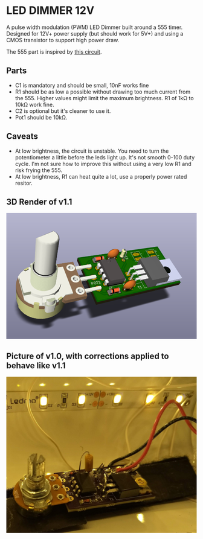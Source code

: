 # LED DIMMER 12V

A pulse width modulation (PWM) LED Dimmer built around a 555 timer.
Designed for 12V+ power supply (but should work for 5V+) and using a CMOS transistor to support high power draw.

The 555 part is inspired by [this circuit](http://www.pcbheaven.com/circuitpages/LED_PWM_Dimmer/).

## Parts
- C1 is mandatory and should be small, 10nF works fine
- R1 should be as low a possible without drawing too much current from the 555. Higher values might limit the maximum brightness. R1 of 1k‎Ω to 10kΩ work fine.
- C2 is optional but it's cleaner to use it.
- Pot1 should be 10kΩ.

## Caveats
- At low brightness, the circuit is unstable. You need to turn the potentiometer a little before the leds light up. It's not smooth 0-100 duty cycle. I'm not sure how to improve this without using a very low R1 and risk frying the 555.
- At low brightness, R1 can heat quite a lot, use a properly power rated resitor.

## 3D Render of v1.1

![3D Render of v1.1](LED_Dimmer_12V_3D_Render.png)

## Picture of v1.0, with corrections applied to behave like v1.1

![Picture of v1.0 with corrections applied](LED_Dimmer_12V_Picture.jpg)

